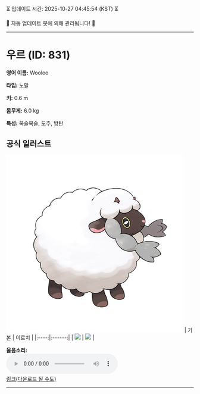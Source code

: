 
⏳ 업데이트 시간: 2025-10-27 04:45:54 (KST) ⏳

🤖 자동 업데이트 봇에 의해 관리됩니다! 🤖

---

# 우르 (ID: 831)
**영어 이름:** Wooloo

**타입:** 노말

**키:** 0.6 m

**몸무게:** 6.0 kg

**특성:** 복슬복슬, 도주, 방탄

## 공식 일러스트
![](https://raw.githubusercontent.com/PokeAPI/sprites/master/sprites/pokemon/other/official-artwork/831.png)
| 기본 | 이로치 |
|:----:|:------:|
| <img src="http://play.pokemonshowdown.com/sprites/ani/wooloo.gif" width="200"> | <img src="http://play.pokemonshowdown.com/sprites/ani-shiny/wooloo.gif" width="200"> |

**울음소리:**<br><audio controls src="https://raw.githubusercontent.com/PokeAPI/cries/main/cries/pokemon/latest/831.ogg"></audio><br> [링크(다운로드 될 수도)](https://raw.githubusercontent.com/PokeAPI/cries/main/cries/pokemon/latest/831.ogg)


---
